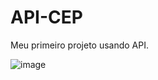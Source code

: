 # API-CEP

Meu primeiro projeto usando API.

![image](https://user-images.githubusercontent.com/88407056/179806814-e7f8c2db-706a-4742-bf4b-ef4a68f06372.png)
